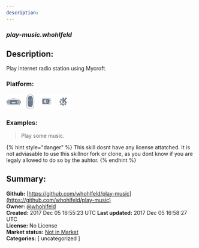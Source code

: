 ```yaml
---
description: 
---
```


### _play-music.whohlfeld_  
## Description:  
Play internet radio station using Mycroft.  
  
### Platform:  
 ![Mark I](../.gitbook/assets/mark-1-icon.png)  ![Mark II](../.gitbook/assets/mark-2-icon.png)  ![Picroft](../.gitbook/assets/picroft-icon.png)  ![plasmoid](../.gitbook/assets/kde.png)   
### Examples:  
> Play some music.  
  
{% hint style="danger" %}
This skill dosnt have any license attatched. It is not adviasable to use this skillnor fork or clone, as you dont know if you are legaly allowed to do so by the auhtor.
{% endhint %}
  
## Summary:  
**Github:** [https://github.com/whohlfeld/play-music](https://github.com/whohlfeld/play-music)  
**Owner:** [@whohlfeld](https://github.com/whohlfeld)  
**Created:** 2017 Dec 05 16:55:23 UTC  **Last updated:** 2017 Dec 05 16:58:27 UTC  
**License:** No License  
**Market status:** [Not in Market](https://market.mycroft.ai/skill/)  
**Categories:** [ uncategorized ]   

